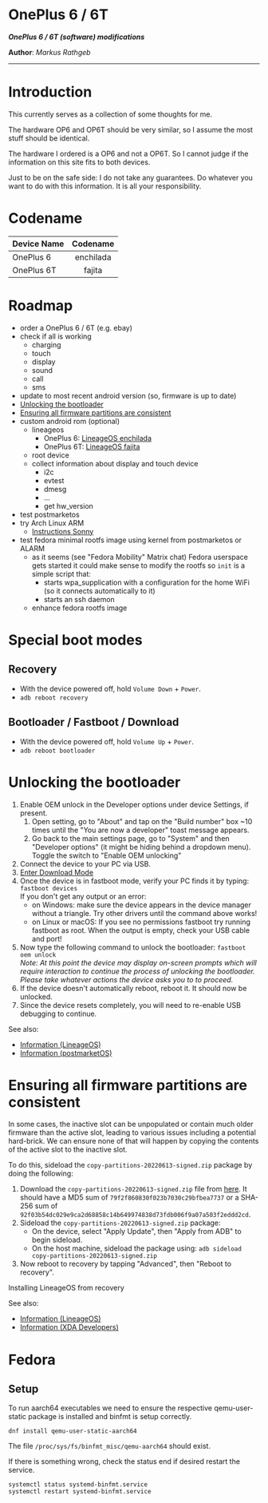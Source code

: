 OnePlus 6 / 6T
===

***OnePlus 6 / 6T (software) modifications***

**Author**: *Markus Rathgeb*

---

# Introduction

This currently serves as a collection of some thoughts for me.

The hardware OP6 and OP6T should be very similar, so I assume the most stuff should be identical.

The hardware I ordered is a OP6 and not a OP6T. So I cannot judge if the information on this site fits to both devices.

Just to be on the safe side: I do not take any guarantees. Do whatever you want to do with this information. It is all your responsibility.

# Codename

| Device Name   | Codename  |
|---------------|:---------:|
| OnePlus 6     | enchilada |
| OnePlus 6T    |  fajita   |

# Roadmap

* order a OnePlus 6 / 6T (e.g. ebay)
* check if all is working
  * charging
  * touch
  * display
  * sound
  * call
  * sms
* update to most recent  android version (so, firmware is up to date)
* [Unlocking the bootloader](#unlocking-the-bootloader)
* [Ensuring all firmware partitions are consistent](#ensuring-all-firmware-partitions-are-consistent)
* custom android rom (optional)
  * lineageos
    * OnePlus 6: [LineageOS enchilada](https://wiki.lineageos.org/devices/enchilada/)
    * OnePlus 6T: [LineageOS fajita](https://wiki.lineageos.org/devices/fajita/)
  * root device
  * collect information about display and touch device
    * i2c
    * evtest
    * dmesg
    * ...
    * get hw_version
* test postmarketos
* try Arch Linux ARM
  * [Instructions Sonny](https://gitlab.gnome.org/sonny/op6/-/blob/main/instructions.txt)
* test fedora minimal rootfs image using kernel from postmarketos or ALARM
  * as it seems (see "Fedora Mobility" Matrix chat) Fedora userspace gets started it could make sense to modify the rootfs so `init` is a simple script that:
    * starts wpa_supplication with a configuration for the home WiFi (so it connects automatically to it)
    * starts an ssh daemon
  * enhance fedora rootfs image

# Special boot modes

## Recovery

* With the device powered off, hold `Volume Down` + `Power`.
* `adb reboot recovery`

## Bootloader / Fastboot / Download

* With the device powered off, hold `Volume Up` + `Power`.
* `adb reboot bootloader`

# Unlocking the bootloader

1. Enable OEM unlock in the Developer options under device Settings, if present.
    1. Open setting, go to "About" and tap on the "Build number" box ~10 times until the "You are now a developer" toast message appears.
    2. Go back to the main settings page, go to "System" and then "Developer options" (it might be hiding behind a dropdown menu). Toggle the switch to "Enable OEM unlocking"
2. Connect the device to your PC via USB.
3. [Enter Download Mode](#bootloader--fastboot--download)
4. Once the device is in fastboot mode, verify your PC finds it by typing: `fastboot devices`
<br/>If you don't get any output or an error:
    * on Windows: make sure the device appears in the device manager without a triangle. Try other drivers until the command above works!
    * on Linux or macOS: If you see no permissions fastboot try running fastboot as root. When the output is empty, check your USB cable and port!
5. Now type the following command to unlock the bootloader: `fastboot oem unlock`
<br>*Note: At this point the device may display on-screen prompts which will require interaction to continue the process of unlocking the bootloader. Please take whatever actions the device asks you to to proceed.*
6. If the device doesn't automatically reboot, reboot it. It should now be unlocked.
7. Since the device resets completely, you will need to re-enable USB debugging to continue.

See also:

* [Information (LineageOS)](https://wiki.lineageos.org/devices/enchilada/install#unlocking-the-bootloader)
* [Information (postmarketOS)](https://wiki.postmarketos.org/wiki/OnePlus_6_(oneplus-enchilada)#Unlock_the_bootloader)

# Ensuring all firmware partitions are consistent

In some cases, the inactive slot can be unpopulated or contain much older firmware than the active slot, leading to various issues including a potential hard-brick. We can ensure none of that will happen by copying the contents of the active slot to the inactive slot.

To do this, sideload the `copy-partitions-20220613-signed.zip` package by doing the following:

1. Download the `copy-partitions-20220613-signed.zip` file from [here](https://mirrorbits.lineageos.org/tools/copy-partitions-20220613-signed.zip). It should have a MD5 sum of `79f2f860830f023b7030c29bfbea7737` or a SHA-256 sum of `92f03b54dc029e9ca2d68858c14b649974838d73fdb006f9a07a503f2eddd2cd`.
2. Sideload the `copy-partitions-20220613-signed.zip` package:
    * On the device, select "Apply Update", then "Apply from ADB" to begin sideload.
    * On the host machine, sideload the package using: `adb sideload copy-partitions-20220613-signed.zip`
3. Now reboot to recovery by tapping "Advanced", then "Reboot to recovery".

Installing LineageOS from recovery

See also:

* [Information (LineageOS)](https://wiki.lineageos.org/devices/enchilada/install#ensuring-all-firmware-partitions-are-consistent)
* [Information (XDA Developers)](https://forum.xda-developers.com/t/rom-13-lineageos-20-0-unofficial-oneplus-6-6t-gapps-ota-updates-safetynet-twrp.4494053/)

# Fedora

## Setup

To run aarch64 executables we need to ensure the respective qemu-user-static package is installed and binfmt is setup correctly.

```
dnf install qemu-user-static-aarch64
```

The file `/proc/sys/fs/binfmt_misc/qemu-aarch64` should exist.

If there is something wrong, check the status end if desired restart the service.

```shell
systemctl status systemd-binfmt.service 
systemctl restart systemd-binfmt.service
```